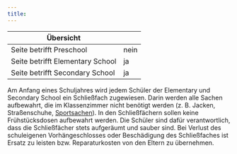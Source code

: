 ```yaml
---
title: 
---
```

| Übersicht | |
| --- | --- |
| Seite betrifft Preschool | nein |
| Seite betrifft Elementary School | ja |
| Seite betrifft Secondary School | ja |

Am Anfang eines Schuljahres wird jedem Schüler der Elementary und Secondary School ein Schließfach zugewiesen. Darin werden alle Sachen aufbewahrt, die im Klassenzimmer nicht benötigt werden (z. B. Jacken, Straßenschuhe, [Sportsachen](/ISB-Eltern-wiki/de/Sportunterricht_und_Schwimmen "Sportunterricht und Schwimmen")). In den Schließfächern sollen keine Frühstücksdosen aufbewahrt werden. Die Schüler sind dafür verantwortlich, dass die Schließfächer stets aufgeräumt und sauber sind. Bei Verlust des schuleigenen Vorhängeschlosses oder Beschädigung des Schließfaches ist Ersatz zu leisten bzw. Reparaturkosten von den Eltern zu übernehmen.